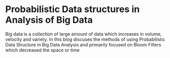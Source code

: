 
# Probabilistic Data structures in Analysis of Big Data
Big data is a collection of large amount of data which increases in volume, velocity and variety. In this blog discuses the methods of using Probabilistic Data Structure in Big Data Analysis and primarily focused on Bloom Filters which decreased the space or time
<!--stackedit_data:
eyJoaXN0b3J5IjpbNzI2MzExMzM0LDExODM0NTIzNDgsLTE4OT
U5ODk1NTEsMjExNzgxMjg4MSwxNTA1MjcwMjk2LC0xOTY4Njcx
NzMsLTYzNzMzNjAwNiwtODIyODE4MjQwLC0yMDczMzU0Njc4LD
EyNTc5MTM3NjgsLTczNDI2MzE5MywxNzE3MjE5Nzc0LC05Mzk3
MzYxNTgsLTEwMDk2NDUwMTMsLTc5MjA5ODkwMiwtMTYxNjYyOD
gxNiwtMTAyODA2MjkyNSwxODAzMzU0NTI2LC00MjY3NTk2ODMs
LTEyNTcxMDEwMzVdfQ==
-->